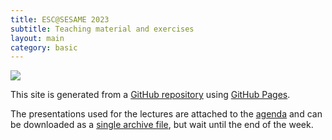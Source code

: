 ```yaml
---
title: ESC@SESAME 2023
subtitle: Teaching material and exercises
layout: main
category: basic
---
```


<div class="pure-u-1">
  <img class="pure-img" src="{{site.baseurl}}/logo-1466848631.png">
</div>

This site is generated from a [GitHub
repository](https://github.com/infn-esc/sesame23) using [GitHub
Pages](https://pages.github.com/).

The presentations used for the lectures are attached to the
[agenda](https://indico.sesame.org.jo/event/3/) and can be downloaded as a
[single archive file](https://indico.sesame.org.jo/event/3/attachments/package),
but wait until the end of the week.
